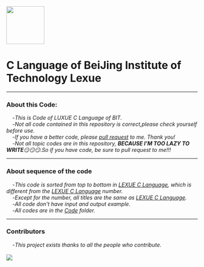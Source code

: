<img src="http://www.jd-tv.com/uploads/allimg/170126/154920H54_0.png" width="100" height="100" alt=""/>

# C Language of BeiJing Institute of Technology Lexue
***
### About this Code:
&nbsp;&nbsp;&nbsp;&nbsp;-*This is Code of LUXUE C Language of BIT.*<br/>
&nbsp;&nbsp;&nbsp;&nbsp;-*Not all code contained in this repository is correct,please check yourself before use.*</br>
&nbsp;&nbsp;&nbsp;&nbsp;-*If you have a better code, please [pull request](https://docs.github.com/en/github/collaborating-with-pull-requests/proposing-changes-to-your-work-with-pull-requests/creating-a-pull-request) to me. Thank you!*</br>
&nbsp;&nbsp;&nbsp;&nbsp;-*Not all topic codes are in this repository, **BECAUSE I'M TOO LAZY TO WRITE**😏😏😏.So if you have code, be sure to pull request to me!!!*</br>
***
### About sequence of the code
&nbsp;&nbsp;&nbsp;&nbsp;-*This code is sorted from top to bottom in [LEXUE C Language](http://lexue.bit.edu.cn/course/view.php?id=6775), which is different from the [LEXUE C Language](http://lexue.bit.edu.cn/course/view.php?id=6775) number.*</br>
&nbsp;&nbsp;&nbsp;&nbsp;-*Except for the number, all titles are the same as [LEXUE C Language](http://lexue.bit.edu.cn/course/view.php?id=6775).*</br>
&nbsp;&nbsp;&nbsp;&nbsp;-*All code don't have input and output example.*</br>
&nbsp;&nbsp;&nbsp;&nbsp;-*All codes are in the [Code](https://github.com/SeeChen/lexue_C_Language/tree/main/Code) folder.*</br>
***
### Contributors
&nbsp;&nbsp;&nbsp;&nbsp;-*This project exists thanks to all the people who contribute.*</br></br>
<a href="https://github.com/SeeChen/MOOC_C_Language/graphs/contributors"><img src="https://contrib.rocks/image?repo=SeeChen/lexue_C_Language" /></a>
